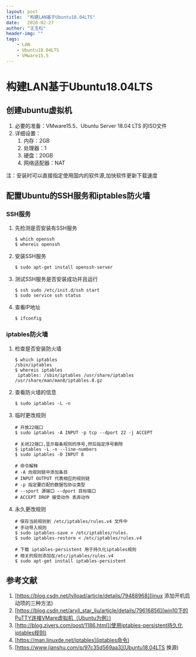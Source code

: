 ```yaml
---
layout:	post
title:	"构建LAN基于Ubuntu18.04LTS"
date:	2020-02-27
author:	"王玉松"
header-img:	""
tags:
    - LAN
    - Ubuntu18.04LTS
    - VMware15.5
---
```


# 构建LAN基于Ubuntu18.04LTS

## 创建ubuntu虚拟机

1. 必要的准备：VMware15.5、Ubuntu Server 18.04 LTS 的ISO文件
2. 详细设置：
   1) 内存：2GB
   2) 处理器：1
   3) 硬盘：20GB
   4) 网络适配器：NAT

注：安装时可以直接指定使用国内的软件源,加快软件更新下载速度

## 配置Ubuntu的SSH服务和iptables防火墙

### SSH服务

1. 先检测是否安装有SSH服务

   ```shell
   $ which openssh
   $ whereis openssh
   ```

2. 安装SSH服务

   ```shell
   $ sudo apt-get install openssh-server
   ```

3. 测试SSH服务是否安装成功并且运行

	```shell
   $ ssh sudo /etc/init.d/ssh start
   $ sudo service ssh status
   ```

4. 查看IP地址

   ```shell
   $ ifconfig
   ```

### iptables防火墙

1. 检查是否安装防火墙

   ```shell
   $ which iptables
   /sbin/iptables
   $ whereis iptables
    iptables: /sbin/iptables /usr/share/iptables /usr/share/man/man8/iptables.8.gz
	```

2. 查看防火墙的信息

   ```shell
   $ sudo iptables -L -n
   ```

3. 临时更改规则

   ```shell
   # 开放22端口
   $ sudo iptables -A INPUT -p tcp --dport 22 -j ACCEPT

   # 关闭22端口,显示每条规则的序号,然后指定序号删除
   $ iptables -L -n --line-numbers
   $ sudo iptables -D INPUT 8

   # 命令解释
   # -A 向规则链中添加条目
   # INPUT OUTPUT 代表相应的规则链
   # -p 指定要匹配的数据包协议类型
   # --sport 源端口 --dport 目标端口
   # ACCEPT DROP 接受动作 丢弃动作
   ```

4. 永久更改规则

   ```shell
   # 保存当前规则到 /etc/iptables/rules.v4 文件中
   # 手动导入规则
   $ sudo iptables-save > /etc/iptables/rules.
   $ sudo iptables-restore < /etc/iptables/rules.v4

   # 下载 iptables-persistent 用于持久化iptables规则
   # 相关的规则添加在/etc/iptables/rules.v4
   $ sudo apt-get install iptables-persistent
   ```

## 参考文献

1. [https://blog.csdn.net/lylload/article/details/79488968](linux 添加开机启动项的三种方法)
2. [https://blog.csdn.net/arvil_star_liu/article/details/79616856](win10下的PuTTY连接VMare虚拟机（Ubuntu为例）)
3. [http://blog.zivers.com/post/1186.html](使用iptables-persistent持久化iptables规则)
4. [https://man.linuxde.net/iptables](iptables命令)
5. [https://www.jianshu.com/p/97c35d569aa3](Ubuntu18.04LTS 换源)
